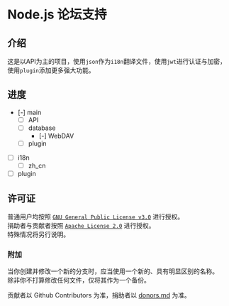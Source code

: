 # Node.js 论坛支持

## 介绍
这是以API为主的项目，使用`json`作为`i18n`翻译文件，使用`jwt`进行认证与加密，使用`plugin`添加更多强大功能。

## 进度

- [-] main
    - [ ] API
    - [ ] database
        - [-] WebDAV
    - [ ] plugin
- [ ] i18n
    - [ ] zh_cn
- [ ] plugin

## 许可证
普通用户均按照 [`GNU General Public License v3.0`](./LICENSE) 进行授权。  
捐助者与贡献者按照 [`Apache License 2.0`](./LICENSE.txt) 进行授权。  
特殊情况将另行说明。

### 附加
当你创建并修改一个新的分支时，应当使用一个新的、具有明显区别的名称。  
除非你不打算修改任何文件，仅将其作为一个备份。

贡献者以 Github Contributors 为准，捐助者以 [donors.md](./donors.md) 为准。  
